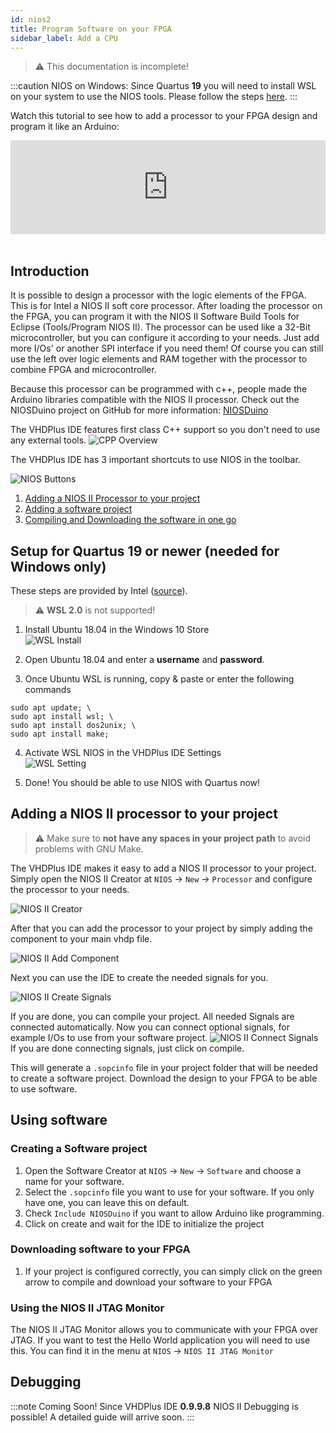 ```yaml
---
id: nios2
title: Program Software on your FPGA
sidebar_label: Add a CPU
---
```


> :warning: This documentation is incomplete!

:::caution NIOS on Windows:
Since Quartus **19** you will need to install WSL on your system to use the NIOS tools.
Please follow the steps [here](#setup-for-quartus-19-or-newer-needed-for-windows-only).
:::

Watch this tutorial to see how to add a processor to your FPGA design and program it like an Arduino:
<div class="fluidMedia"><iframe id="ytplayer" type="text/html" width="100%" src="https://www.youtube.com/embed/WZTix6MlBNM?autoplay=0&origin=http://vhdplus.com" frameborder="0" allowFullScreen></iframe></div><br/>

## Introduction

It is possible to design a processor with the logic elements of the FPGA. This is for Intel a NIOS II soft core processor. 
After loading the processor on the FPGA, you can program it with the NIOS II Software Build Tools for Eclipse (Tools/Program NIOS II). 
The processor can be used like a 32-Bit microcontroller, but you can configure it according to your needs. Just add more I/Os' or another SPI interface if you need them!
Of course you can still use the left over logic elements and RAM together with the processor to combine FPGA and microcontroller.

Because this processor can be programmed with c++, people made the Arduino libraries compatible with the NIOS II processor.
Check out the NIOSDuino project on GitHub for more information: <a href="https://github.com/dimag0g/nios_duino" target="_blank">NIOSDuino</a>

The VHDPlus IDE features first class C++ support so you don't need to use any external tools.
![CPP Overview](/img/getstarted/C++.png)

The VHDPlus IDE has 3 important shortcuts to use NIOS in the toolbar.

![NIOS Buttons](/img/getstarted/NIOSButtons.png)

1. [Adding a NIOS II Processor to your project](#adding-a-nios-ii-processor-to-your-project)
2. [Adding a software project](#creating-a-software-project)
3. [Compiling and Downloading the software in one go](#creating-a-software-project)

## Setup for Quartus 19 or newer (needed for Windows only)

These steps are provided by Intel ([source](https://www.intel.com/content/altera-www/global/en_us/index/support/support-resources/knowledge-base/tools/2019/how-do-i-install-the-windows--subsystem-for-linux---wsl--on-wind.html)).

> :warning: **WSL 2.0** is not supported!

1. Install Ubuntu 18.04 in the Windows 10 Store<br/>
![WSL Install](/img/getstarted/Ubuntu18WSL.png)

2. Open Ubuntu 18.04 and enter a **username** and **password**.

3. Once Ubuntu WSL is running, copy & paste or enter the following commands<br/>
```terminal
sudo apt update; \
sudo apt install wsl; \
sudo apt install dos2unix; \
sudo apt install make;
```

4. Activate WSL NIOS in the VHDPlus IDE Settings<br/>
![WSL Setting](/img/getstarted/NIOSWSLSetting.png)

5. Done! You should be able to use NIOS with Quartus now!

## Adding a NIOS II processor to your project

> :warning: Make sure to **not have any spaces in your project path** to avoid problems with GNU Make.

The VHDPlus IDE makes it easy to add a NIOS II processor to your project.
Simply open the NIOS II Creator at `NIOS` -> `New` -> `Processor` and configure the processor to your needs.

![NIOS II Creator](/img/getstarted/NIOSCreate.png)

After that you can add the processor to your project by simply adding the component to your main vhdp file.

![NIOS II Add Component](/img/getstarted/NIOSAddComponent.png)

Next you can use the IDE to create the needed signals for you.

![NIOS II Create Signals](/img/getstarted/NIOSCreateSignals.png)

If you are done, you can compile your project.
All needed Signals are connected automatically. Now you can connect optional signals, for example I/Os to use from your software project.
![NIOS II Connect Signals](/img/getstarted/NiosCompile.png)
If you are done connecting signals, just click on compile.

This will generate a `.sopcinfo` file in your project folder that will be needed to create a software project. Download the design to your FPGA to be able to use software.

## Using software

### Creating a Software project

1. Open the Software Creator at `NIOS` -> `New` -> `Software` and choose a name for your software.
2. Select the `.sopcinfo` file you want to use for your software. If you only have one, you can leave this on default.
3. Check `Include NIOSDuino` if you want to allow Arduino like programming. 
4. Click on create and wait for the IDE to initialize the project

### Downloading software to your FPGA

1. If your project is configured correctly, you can simply click on the green arrow to compile and download your software to your FPGA

### Using the NIOS II JTAG Monitor

The NIOS II JTAG Monitor allows you to communicate with your FPGA over JTAG.
If you want to test the Hello World application you will need to use this.
You can find it in the menu at `NIOS` -> `NIOS II JTAG Monitor`

## Debugging

:::note Coming Soon!
Since VHDPlus IDE **0.9.9.8** NIOS II Debugging is possible!
A detailed guide will arrive soon.
:::
